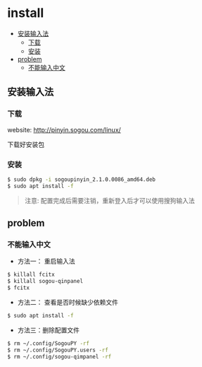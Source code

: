 # install

<!-- vim-markdown-toc GFM -->

* [安装输入法](#安装输入法)
  - [下载](#下载)
  - [安装](#安装)
* [problem](#problem)
  - [不能输入中文](#不能输入中文)

<!-- vim-markdown-toc -->

## 安装输入法

### 下载

website: http://pinyin.sogou.com/linux/

下载好安装包

### 安装

```sh
$ sudo dpkg -i sogoupinyin_2.1.0.0086_amd64.deb
$ sudo apt install -f
```

> 注意: 配置完成后需要注销，重新登入后才可以使用搜狗输入法

## problem

### 不能输入中文

* 方法一： 重启输入法

```sh
$ killall fcitx
$ killall sogou-qinpanel
$ fcitx
```

* 方法二： 查看是否时候缺少依赖文件

```sh
$ sudo apt install -f
```

* 方法三：删除配置文件

```sh
$ rm ~/.config/SogouPY -rf
$ rm ~/.config/SogouPY.users -rf
$ rm ~/.config/sogou-qimpanel -rf
```

